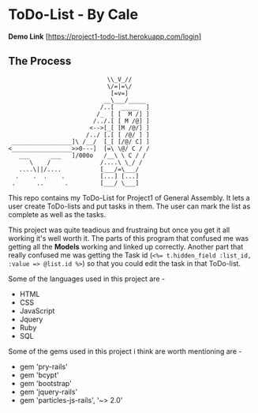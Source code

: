 # ToDo-List - By Cale

**Demo Link**
[https://project1-todo-list.herokuapp.com/login]

## The Process

                                \\_V_//
                                \/=|=\/
                                 [=v=]
                               __\___/_____
                              /..[  _____  ]
                             /_  [ [  M /] ]
                            /../.[ [ M /@] ]
                           <-->[_[ [M /@/] ]
                          /../ [.[ [ /@/ ] ]
     _________________]\ /__/  [_[ [/@/ C] ]
    <_________________>>0---]  [=\ \@/ C / /
       ___      ___   ]/000o   /__\ \ C / /
          \    /              /....\ \_/ /
       ....\||/....           [___/=\___/
      .    .  .    .          [...] [...]
     .      ..      .         [___/ \___]

This repo contains my ToDo-List for Project1 of General Assembly. It lets a user create ToDo-lists and put tasks in them. The user can mark the list as complete as well as the tasks.

This project was quite teadious and frustraing but once you get it all working it's well worth it. The parts of this program that confused me was getting all the **Models** working and linked up correctly. Another part that really confused me was getting the Task id (`<%= t.hidden_field :list_id, :value => @list.id %>`) so that you could edit the task in that ToDo-list.

Some of the languages used in this project are -

- HTML
- CSS
- JavaScript
- Jquery
- Ruby
- SQL

Some of the gems used in this project i think are worth mentioning are -

- gem 'pry-rails'
- gem 'bcypt'
- gem 'bootstrap'
- gem 'jquery-rails'
- gem 'particles-js-rails', '~> 2.0'
